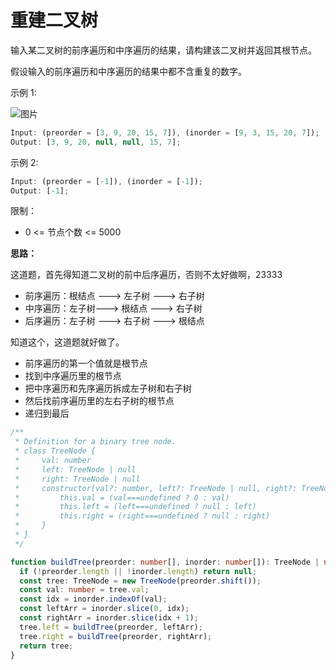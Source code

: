 # 重建二叉树

输入某二叉树的前序遍历和中序遍历的结果，请构建该二叉树并返回其根节点。

假设输入的前序遍历和中序遍历的结果中都不含重复的数字。

示例 1:

![图片](https://assets.leetcode.com/uploads/2021/02/19/tree.jpg)

```js
Input: (preorder = [3, 9, 20, 15, 7]), (inorder = [9, 3, 15, 20, 7]);
Output: [3, 9, 20, null, null, 15, 7];
```

示例 2:

```js
Input: (preorder = [-1]), (inorder = [-1]);
Output: [-1];
```

限制：

- 0 <= 节点个数 <= 5000

**思路：**

这道题，首先得知道二叉树的前中后序遍历，否则不太好做啊，23333

- 前序遍历：根结点 ---> 左子树 ---> 右子树
- 中序遍历：左子树---> 根结点 ---> 右子树
- 后序遍历：左子树 ---> 右子树 ---> 根结点

知道这个，这道题就好做了。

- 前序遍历的第一个值就是根节点
- 找到中序遍历里的根节点
- 把中序遍历和先序遍历拆成左子树和右子树
- 然后找前序遍历里的左右子树的根节点
- 递归到最后

```ts
/**
 * Definition for a binary tree node.
 * class TreeNode {
 *     val: number
 *     left: TreeNode | null
 *     right: TreeNode | null
 *     constructor(val?: number, left?: TreeNode | null, right?: TreeNode | null) {
 *         this.val = (val===undefined ? 0 : val)
 *         this.left = (left===undefined ? null : left)
 *         this.right = (right===undefined ? null : right)
 *     }
 * }
 */

function buildTree(preorder: number[], inorder: number[]): TreeNode | null {
  if (!preorder.length || !inorder.length) return null;
  const tree: TreeNode = new TreeNode(preorder.shift());
  const val: number = tree.val;
  const idx = inorder.indexOf(val);
  const leftArr = inorder.slice(0, idx);
  const rightArr = inorder.slice(idx + 1);
  tree.left = buildTree(preorder, leftArr);
  tree.right = buildTree(preorder, rightArr);
  return tree;
}
```

